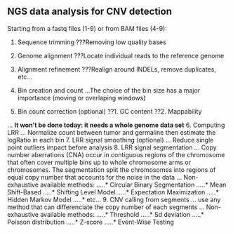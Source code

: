 ## NGS data analysis for CNV detection 

Starting from a fastq files (1-9) or from BAM files (4-9):

1. Sequence trimming
???Removing low quality bases 
2. Genome alignment
???Locate individual reads to the reference genome
3. Alignment refinement
???Realign around INDELs, remove duplicates, etc...
4. Bin creation and count
...The choice of the bin size has a major importance (moving or overlaping windows)

5. Bin count correction (optional)
??1. GC content
??2. Mappability

... **It won't be done today: it needs a whole genome data set**
6. Computing LRR
... Normalize count between tumor and germaline then estimate the logRatio in each bin
7. LRR signal smoothing (optional)
... Reduce single point outliers impact before analysis
8. LRR signal segmentation
... Copy number aberrations (CNA) occur in contiguous regions of the chromosome that often cover multiple bins up to whole chromosome arms or chromosomes. The segmentation split the chromosomes into regions of equal copy number that accounts for the noise in the data
... Non-exhaustive available methods: 
.....* Circular Binary Segmentation
.....* Mean Shift-Based
.....* Shifting Level Model
.....* Expectation Maximization
.....* Hidden Markov Model
.....* etc...
9. CNV calling from segments
... use any method that can differenciate the copy number of each segments 
... Non-exhaustive available methods: 
.....* Threshold
.....* Sd deviation
.....* Poisson distribution
.....* Z-score
.....* Event-Wise Testing